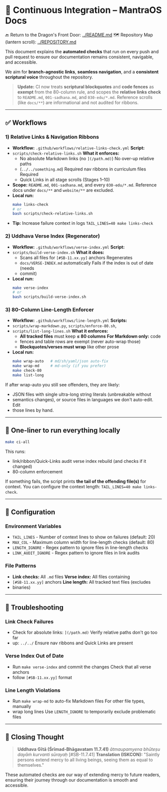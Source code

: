 # 🧪 Continuous Integration – MantraOS Docs

🔙 Return to the Dragon's Front Door: [../README.md](../README.md) 🗺️ Repository
Map (lantern scroll): [../REPOSITORY.md](../REPOSITORY.md)

This document explains the **automated checks** that run on every push and pull
request to ensure our documentation remains consistent, navigable, and
accessible.

We aim for **branch-agnostic links**, **seamless navigation**, and a
**consistent scriptural voice** throughout the repository.

> **Update:** CI now treats **scriptural blockquotes** and **code fences** as
> **exempt** from the 80-column rule, and scopes the **relative links check** to
> `README.md`, `001-sadhana.md`, and `030-edu/*.md`. Reference scrolls (like
> `docs/**`) are informational and not audited for ribbons.

---

## ✅ Workflows

### 1) Relative Links & Navigation Ribbons
- **Workflow:** `.github/workflows/relative-links-check.yml` **Script:**
- `scripts/check-relative-links.sh` **What it enforces:**
  - No absolute Markdown links (no `](/path.md)`) No over-up relative paths
  - (`../../something.md`) Required nav ribbons in curriculum files Required
  - Quick Links in all stage scrolls (Stages 1–10)
- **Scope:** `README.md`, `001-sadhana.md`, and every `030-edu/*.md`.
Reference docs under `docs/**` and `website/**` are excluded.
- **Local run:**
  ```bash
  make links-check
  # or
  bash scripts/check-relative-links.sh
  ```
- **Tip:** Increase failure context in logs
`TAIL_LINES=40 make links-check`

### 2) Uddhava Verse Index (Regenerator)
- **Workflow:** `.github/workflows/verse-index.yml` **Script:**
- `scripts/build-verse-index.sh` **What it does:**
  - Scans all files for `[#SB-11.xx.yy]` anchors Regenerates
  - `docs/VERSE-INDEX.md` automatically Fails if the index is out of date (needs
  - commit)
- **Local run:**
  ```bash
  make verse-index
  # or
  bash scripts/build-verse-index.sh
  ```

### 3) 80-Column Line-Length Enforcer
- **Workflow:** `.github/workflows/line-length.yml` **Scripts:**
- `scripts/wrap-markdown.py`, `scripts/enforce-80.sh`,
- `scripts/list-long-lines.sh` **What it enforces:**
  - **All tracked files** must keep **≤ 80 columns** **For Markdown only:** code
  - fences and table rows are exempt (never auto-wrap those)
  - **Blockquotes/verses must wrap** like other prose
- **Local run:**
  ```bash
  make wrap-auto   # md/sh/yaml/json auto-fix
  make wrap-md     # md-only (if you prefer)
  make check-80
  make list-long
  ```

If after wrap-auto you still see offenders, they are likely:
- JSON files with single ultra-long string literals (unbreakable without
- semantics changes), or source files in languages we don't auto-edit. Edit
- those lines by hand.

---

## 🧷 One-liner to run everything locally

```bash
make ci-all
```

This runs:
- link/ribbon/Quick-Links audit verse index rebuild (and checks if it changed)
- 80-column enforcement

If something fails, the script prints **the tail of the offending file(s)** for
context. You can configure the context length: `TAIL_LINES=40 make links-check`.

---

## 🔧 Configuration

### Environment Variables
- `TAIL_LINES` - Number of context lines to show on failures (default: 20)
- `MAX_COL` - Maximum column width for line-length checks (default: 80)
- `LENGTH_IGNORE` - Regex pattern to ignore files in line-length checks
- `LINK_AUDIT_IGNORE` - Regex pattern to ignore files in link audits

### File Patterns
- **Link checks:** All `.md` files **Verse index:** All files containing
- `[#SB-11.xx.yy]` anchors **Line length:** All tracked text files (excludes
- binaries)

---

## 🚨 Troubleshooting

### Link Check Failures
- Check for absolute links: `](/path.md)` Verify relative paths don't go too far
- up: `../../` Ensure nav ribbons and Quick Links are present

### Verse Index Out of Date
- Run `make verse-index` and commit the changes Check that all verse anchors
- follow `[#SB-11.xx.yy]` format

### Line Length Violations
- Run `make wrap-md` to auto-fix Markdown files For other file types, manually
- wrap long lines Use `LENGTH_IGNORE` to temporarily exclude problematic files

---

## 🙏 Closing Thought

> **Uddhava Gītā (Śrīmad-Bhāgavatam 11.7.41)** *ātmaupamyena bhūteṣu dayāṁ
> kurvanti sūrayaḥ* [#SB-11.7.41] **Translation (ISKCON):** "Saintly persons
> extend mercy to all living beings,
seeing them as equal to themselves."

These automated checks are our way of extending mercy to future readers,
ensuring their journey through our documentation is smooth and accessible.
